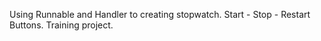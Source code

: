 Using Runnable and Handler to creating stopwatch. Start - Stop - Restart Buttons. Training project.
